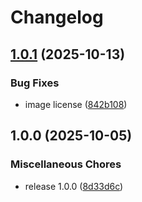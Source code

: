 # Changelog

## [1.0.1](https://github.com/michael-grosshaeuser/rac_font_init/compare/v1.0.0...v1.0.1) (2025-10-13)

### Bug Fixes

* image license ([842b108](https://github.com/michael-grosshaeuser/rac_font_init/commit/842b108e2b38fb977315fa01f4363dd05239a47b))

## 1.0.0 (2025-10-05)

### Miscellaneous Chores

* release 1.0.0 ([8d33d6c](https://github.com/michael-grosshaeuser/rac_font_init/commit/8d33d6c558df3c090b5339f7d55bf0342013a535))
